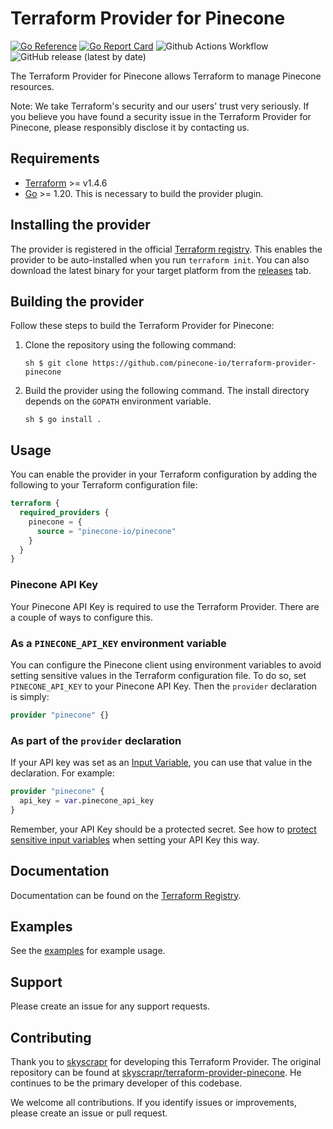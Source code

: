 # Terraform Provider for Pinecone

[![Go
Reference](https://pkg.go.dev/badge/github.com/pinecone-io/terraform-provider-pinecone.svg)](https://pkg.go.dev/github.com/pinecone-io/terraform-provider-pinecone)
[![Go Report
Card](https://goreportcard.com/badge/github.com/pinecone-io/terraform-provider-pinecone)](https://goreportcard.com/report/github.com/pinecone-io/terraform-provider-pinecone)
![Github Actions 
Workflow](https://github.com/pinecone-io/terraform-provider-pinecone/actions/workflows/test.yml/badge.svg)
![GitHub release (latest by
date)](https://img.shields.io/github/v/release/pinecone-io/terraform-provider-pinecone)

The Terraform Provider for Pinecone allows Terraform to manage Pinecone resources.

Note: We take Terraform's security and our users' trust very seriously. If you
believe you have found a security issue in the Terraform Provider for Pinecone,
please responsibly disclose it by contacting us.

## Requirements

- [Terraform](https://www.terraform.io/downloads.html) >= v1.4.6
- [Go](https://golang.org/doc/install) >= 1.20. This is necessary to build the
  provider plugin.

## Installing the provider

The provider is registered in the official [Terraform 
registry](https://registry.terraform.io/providers/pinecone-io/pinecone/latest).
This enables the provider to be auto-installed when you run ```terraform
init```. You can also download the latest binary for your target platform from
the
[releases](https://github.com/pinecone-io/terraform-provider-pinecone/releases)
tab.

## Building the provider

Follow these steps to build the Terraform Provider for Pinecone: 

1. Clone the repository using the following command:

    ```
    sh $ git clone https://github.com/pinecone-io/terraform-provider-pinecone
    ```

1. Build the provider using the following command. The install directory depends
on the `GOPATH` environment variable.

    ```
    sh $ go install .  
    ```

## Usage

You can enable the provider in your Terraform configuration by adding the
following to your Terraform configuration file:

```terraform 
terraform {
  required_providers {
    pinecone = {
      source = "pinecone-io/pinecone"
    }
  }
}
```

### Pinecone API Key

Your Pinecone API Key is required to use the Terraform Provider. There are a
couple of ways to configure this.

### As a `PINECONE_API_KEY` environment variable

You can configure the Pinecone client using environment variables to avoid
setting sensitive values in the Terraform configuration file. To do so, set
`PINECONE_API_KEY` to your Pinecone API Key. Then the `provider` declaration
is simply:

```terraform
provider "pinecone" {}
```


### As part of the `provider` declaration

If your API key was set as an [Input Variable](https://developer.hashicorp.com/terraform/language/values/variables),
you can use that value in the declaration. For example:

```terraform
provider "pinecone" {
  api_key = var.pinecone_api_key
}
```

Remember, your API Key should be a protected secret. See how to 
[protect sensitive input variables](https://developer.hashicorp.com/terraform/tutorials/configuration-language/sensitive-variables)
when setting your API Key this way.

## Documentation

Documentation can be found on the [Terraform
Registry](https://registry.terraform.io/providers/pinecone-io/pinecone/latest). 

## Examples

See the 
[examples](https://github.com/pinecone-io/terraform-provider-pinecone/tree/main/examples)
for example usage.

## Support

Please create an issue for any support requests.

## Contributing

Thank you to [skyscrapr](https://github.com/skyscrapr/) for developing this
Terraform Provider. The original repository can be found at
[skyscrapr/terraform-provider-pinecone](https://github.com/skyscrapr/terraform-provider-pinecone).
He continues to be the primary developer of this codebase.

We welcome all contributions. If you identify issues or improvements, please
create an issue or pull request.
